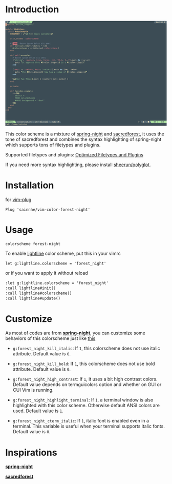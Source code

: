 # Introduction

![](./screenshots/forest_night.png)

This color scheme is a mixture of [spring-night](https://github.com/rhysd/vim-color-spring-night) and [sacredforest](https://github.com/KKPMW/sacredforest-vim), it uses the tone of sacredforest and combines the syntax highlighting of spring-night which supports tons of filetypes and plugins.

Supported filetypes and plugins: [Optimized Filetypes and Plugins](https://github.com/rhysd/vim-color-spring-night#optimized-filetypes-and-plugins)

If you need more syntax highlighting, please install [sheerun/polyglot](https://github.com/sheerun/vim-polyglot).

# Installation

for [vim-plug](https://github.com/junegunn/vim-plug)

```vim
Plug 'sainnhe/vim-color-forest-night'
```

# Usage

```vim
colorscheme forest-night
```

To enable [lightline](https://github.com/itchyny/lightline.vim) color scheme, put this in your vimrc

```vim
let g:lightline.colorscheme = 'forest_night'
```

or if you want to apply it without reload

```vim
:let g:lightline.colorscheme = 'forest_night'
:call lightline#init()
:call lightline#colorscheme()
:call lightline#update()
```

# Customize

As most of codes are from **[spring-night](https://github.com/rhysd/vim-color-spring-night)**, you can customize some behaviors of this colorscheme just like [this](https://github.com/rhysd/vim-color-spring-night#customize)

- `g:forest_night_kill_italic`: If `1`, this colorscheme does not use italic attribute. Default value is `0`.

- `g:forest_night_kill_bold`: If `1`, this colorscheme does not use bold attribute. Default value is `0`.

- `g:forest_night_high_contrast`: If `1`, it uses a bit high contrast colors. Default value depends on termguicolors option and whether on GUI or CUI Vim is running.

- `g:forest_night_highlight_terminal`: If `1`, a terminal window is also highlighted with this color scheme. Otherwise default ANSI colors are used. Default value is `1`.

- `g:forest_night_cterm_italic`: If `1`, italic font is enabled even in a terminal. This variable is useful when your terminal supports italic fonts. Default value is `0`.

# Inspirations

**[spring-night](https://github.com/rhysd/vim-color-spring-night)**

**[sacredforest](https://github.com/KKPMW/sacredforest-vim)**

